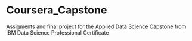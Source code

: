 # Coursera_Capstone
Assigments and final project for the Applied Data Science Capstone from IBM Data Science Professional Certificate
